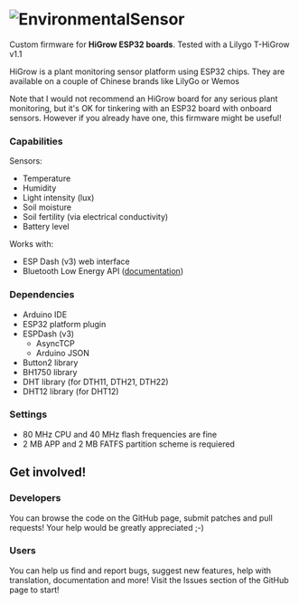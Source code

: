 # ![EnvironmentalSensor](https://i.imgur.com/e4Gf8NV.png)

Custom firmware for **HiGrow ESP32 boards**. Tested with a Lilygo T-HiGrow v1.1

HiGrow is a plant monitoring sensor platform using ESP32 chips. They are available on a couple of Chinese brands like LilyGo or Wemos

Note that I would not recommend an HiGrow board for any serious plant monitoring, but it's OK for tinkering with an ESP32 board with onboard sensors.
However if you already have one, this firmware might be useful!


### Capabilities

Sensors:
* Temperature
* Humidity
* Light intensity (lux)
* Soil moisture
* Soil fertility (via electrical conductivity)
* Battery level

Works with:
* ESP Dash (v3) web interface
* Bluetooth Low Energy API ([documentation](doc/higrow-api.md))

### Dependencies

- Arduino IDE
- ESP32 platform plugin
- ESPDash (v3)
  - AsyncTCP
  - Arduino JSON
- Button2 library
- BH1750 library
- DHT library (for DTH11, DTH21, DTH22)
- DHT12 library (for DHT12)

### Settings

* 80 MHz CPU and 40 MHz flash frequencies are fine
* 2 MB APP and 2 MB FATFS partition scheme is requiered


## Get involved!

### Developers

You can browse the code on the GitHub page, submit patches and pull requests! Your help would be greatly appreciated ;-)

### Users

You can help us find and report bugs, suggest new features, help with translation, documentation and more! Visit the Issues section of the GitHub page to start!
